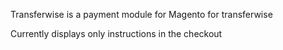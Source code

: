 Transferwise is a payment module for Magento for transferwise

Currently displays only instructions in the checkout
